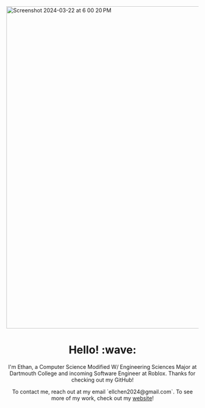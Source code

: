 <img width="844" alt="Screenshot 2024-03-22 at 6 00 20 PM" src="https://github.com/ethan-l-chen-24/ethan-l-chen-24/assets/79673816/8ca3dc6c-d090-420c-a334-c1c38a044ca8">
<h1 align='center'
> Hello! :wave:</h1>
<p align='center'>
I'm Ethan, a Computer Science Modified W/ Engineering Sciences Major at Dartmouth College and incoming Software Engineer at Roblox. Thanks for checking out my GitHub!
</p>
<p align='center'>
  To contact me, reach out at my email `ellchen2024@gmail.com`. To see more of my work, check out my 
  <a href="http://ethanlchen.me/">website</a>!
</p>
